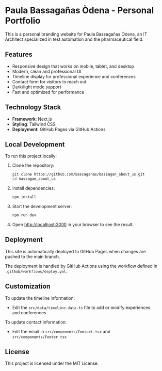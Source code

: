 # Paula Bassagañas Òdena - Personal Portfolio

This is a personal branding website for Paula Bassagañas Òdena, an IT Architect specialized in test automation and the pharmaceutical field.

## Features

- Responsive design that works on mobile, tablet, and desktop
- Modern, clean and professional UI
- Timeline display for professional experience and conferences
- Contact form for visitors to reach out
- Dark/light mode support
- Fast and optimized for performance

## Technology Stack

- **Framework**: Next.js
- **Styling**: Tailwind CSS
- **Deployment**: GitHub Pages via GitHub Actions

## Local Development

To run this project locally:

1. Clone the repository:
   ```bash
   git clone https://github.com/Bassaganas/bassagan_about_us.git
   cd bassagan_about_us
   ```

2. Install dependencies:
   ```bash
   npm install
   ```

3. Start the development server:
   ```bash
   npm run dev
   ```

4. Open [http://localhost:3000](http://localhost:3000) in your browser to see the result.

## Deployment

This site is automatically deployed to GitHub Pages when changes are pushed to the main branch.

The deployment is handled by GitHub Actions using the workflow defined in `.github/workflows/deploy.yml`.

## Customization

To update the timeline information:
- Edit the `src/data/timeline-data.ts` file to add or modify experiences and conferences

To update contact information:
- Edit the email in `src/components/Contact.tsx` and `src/components/Footer.tsx`

## License

This project is licensed under the MIT License.
